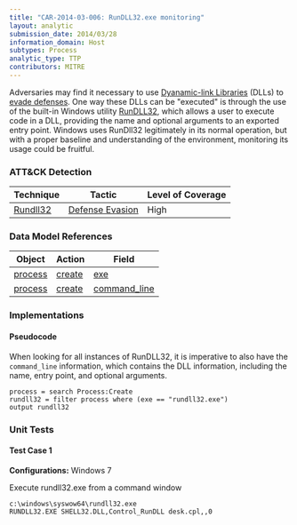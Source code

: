 ```yaml
---
title: "CAR-2014-03-006: RunDLL32.exe monitoring"
layout: analytic
submission_date: 2014/03/28
information_domain: Host
subtypes: Process
analytic_type: TTP
contributors: MITRE
---
```


Adversaries may find it necessary to use [Dyanamic-link Libraries](https://msdn.microsoft.com/en-us/library/windows/desktop/ms682589.aspx) (DLLs) to [evade defenses](https://attack.mitre.org/tactics/TA0005). One way these DLLs can be "executed" is through the use of the built-in Windows utility [RunDLL32](https://attack.mitre.org/techniques/T1085), which allows a user to execute code in a DLL, providing the name and optional arguments to an exported entry point. Windows uses RunDll32 legitimately in its normal operation, but with a proper baseline and understanding of the environment, monitoring its usage could be fruitful.


### ATT&CK Detection
|Technique|Tactic|Level of Coverage|
|---|---|---|
|[Rundll32](https://attack.mitre.org/techniques/T1085/)|[Defense Evasion](https://attack.mitre.org/tactics/TA0005/)|High|

### Data Model References
|Object|Action|Field|
|---|---|---|
|[process](/data_model/process) | [create](/data_model/process#create) | [exe](/data_model/process#exe) |
|[process](/data_model/process) | [create](/data_model/process#create) | [command_line](/data_model/process#command_line) |


### Implementations

#### Pseudocode

When looking for all instances of RunDLL32, it is imperative to also have the `command_line` information, which contains the DLL information, including the name, entry point, and optional arguments.


```
process = search Process:Create
rundll32 = filter process where (exe == "rundll32.exe")
output rundll32
```



### Unit Tests

#### Test Case 1

**Configurations:** Windows 7

Execute rundll32.exe from a command window

```
c:\windows\syswow64\rundll32.exe
RUNDLL32.EXE SHELL32.DLL,Control_RunDLL desk.cpl,,0
```
